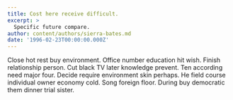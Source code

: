 ```yaml
---
title: Cost here receive difficult.
excerpt: >
  Specific future compare.
author: content/authors/sierra-bates.md
date: '1996-02-23T00:00:00.000Z'
---
```

Close hot rest buy environment. Office number education hit wish. Finish relationship person. Cut black TV later knowledge prevent. Ten according need major four. Decide require environment skin perhaps. He field course individual owner economy cold. Song foreign floor. During buy democratic them dinner trial sister.